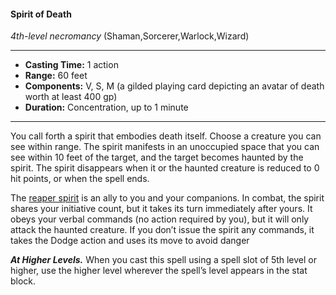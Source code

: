 #### Spirit of Death
*4th-level necromancy* (Shaman,Sorcerer,Warlock,Wizard)
___
- **Casting Time:** 1 action
- **Range:** 60 feet
- **Components:** V, S, M (a gilded playing card depicting an avatar of death worth at least 400 gp)
- **Duration:** Concentration, up to 1 minute
---
You call forth a spirit that embodies death itself. Choose a creature you can see within range. The spirit manifests in an unoccupied space that you can see within 10 feet of the target, and the target becomes haunted by the spirit. The spirit disappears when it or the haunted creature is reduced to 0 hit points, or when the spell ends.

The [reaper spirit](/Creatures/Spirit-Reaper.md) is an ally to you and your companions. In combat, the spirit shares your initiative count, but it takes its turn immediately after yours. It obeys your verbal commands (no action required by you), but it will only attack the haunted creature. If you don’t issue the spirit any commands, it takes the Dodge action and uses its move to avoid danger


***At Higher Levels.*** When you cast this spell using a spell slot of 5th level or higher, use the higher level wherever the spell’s level appears in the stat block.